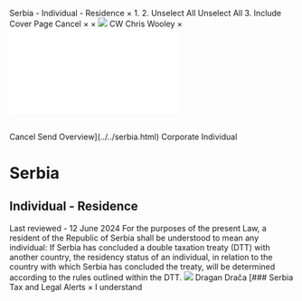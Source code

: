 Serbia - Individual - Residence
×
1.
2.
Unselect All
Unselect All
3.
Include Cover Page
Cancel
×
×
![](../../-/media/world-wide-tax-summaries/attachments/global---chris-wooley.ashx%3Frev=ac5e5f3223b34096b1afc2a6009c7320&revision=ac5e5f32-23b3-4096-b1af-c2a6009c7320&hash=859B7ADC84DC2CBEC9760E9E6EE7DE6D0A8BFCDF)
CW
Chris Wooley
×
![](residence.html)
######
Cancel
Send
Overview](../../serbia.html)
Corporate
Individual
# Serbia
## Individual - Residence
Last reviewed - 12 June 2024
For the purposes of the present Law, a resident of the Republic of Serbia shall be understood to mean any individual:
If Serbia has concluded a double taxation treaty (DTT) with another country, the residency status of an individual, in relation to the country with which Serbia has concluded the treaty, will be determined according to the rules outlined within the DTT.
![](../../-/media/world-wide-tax-summaries/20220420105100946.ashx%3Frev=cd19ac2a98b5485bb717dc822760b6b7&revision=cd19ac2a-98b5-485b-b717-dc822760b6b7&hash=55D6B4E058A8A6D0771E4AB5D17DC7B7B2EFEFDB)
Dragan Drača
[### Serbia Tax and Legal Alerts
×
I understand